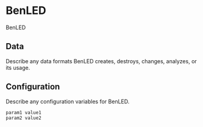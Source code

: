 # BenLED

BenLED

## Data

Describe any data formats BenLED creates, destroys, changes, analyzes, or its usage.




## Configuration

Describe any configuration variables for BenLED.

```
param1 value1
param2 value2
```
